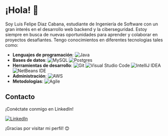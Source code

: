 # ¡Hola! 👋
Soy Luis Felipe Diaz Cabana, estudiante de Ingeniería de Software con un gran interés en el desarrollo web backend y la ciberseguridad. Estoy siempre en busca de nuevas oportunidades para aprender y colaborar en proyectos desafiantes. Tengo conocimientos en diferentes tecnologias tales como:

- **Lenguajes de programación**: ![Java](https://img.shields.io/badge/java-%23ED8B00.svg?style=for-the-badge&logo=openjdk&logoColor=white)
- **Bases de datos**: ![MySQL](https://img.shields.io/badge/mysql-4479A1.svg?style=for-the-badge&logo=mysql&logoColor=white) ![Postgres](https://img.shields.io/badge/postgres-%23316192.svg?style=for-the-badge&logo=postgresql&logoColor=white)  
- **Herramientas de desarrollo**: ![Git](https://img.shields.io/badge/git-%23F05033.svg?style=for-the-badge&logo=git&logoColor=white)  ![Visual Studio Code](https://img.shields.io/badge/Visual%20Studio%20Code-0078d7.svg?style=for-the-badge&logo=visual-studio-code&logoColor=white) ![IntelliJ IDEA](https://img.shields.io/badge/IntelliJIDEA-000000.svg?style=for-the-badge&logo=intellij-idea&logoColor=white) ![NetBeans IDE](https://img.shields.io/badge/NetBeansIDE-1B6AC6.svg?style=for-the-badge&logo=apache-netbeans-ide&logoColor=white)
- **Administración**: ![AWS](https://img.shields.io/badge/AWS-%23FF9900.svg?style=for-the-badge&logo=amazon-aws&logoColor=white)
- **Metodologías**: ![Agile](https://img.shields.io/badge/Agile-Scrum%20%7C%20Kanban-green)
  
## Contacto
¡Conéctate conmigo en LinkedIn! 

[![LinkedIn](https://img.shields.io/badge/linkedin-%230077B5.svg?style=for-the-badge&logo=linkedin&logoColor=white)](https://www.linkedin.com/in/luisfelipediazc/)

¡Gracias por visitar mi perfil! 😊
